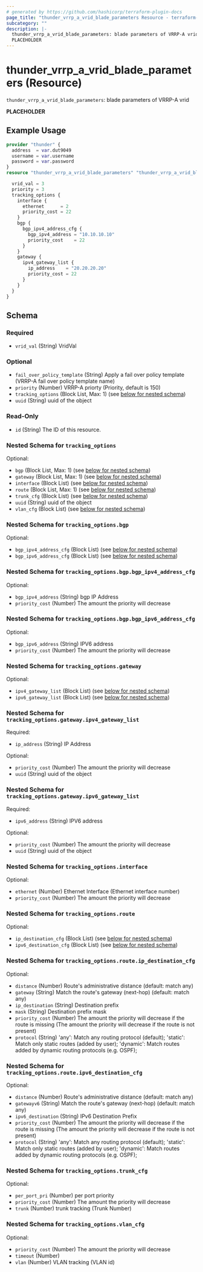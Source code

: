 ```yaml
---
# generated by https://github.com/hashicorp/terraform-plugin-docs
page_title: "thunder_vrrp_a_vrid_blade_parameters Resource - terraform-provider-thunder"
subcategory: ""
description: |-
  thunder_vrrp_a_vrid_blade_parameters: blade parameters of VRRP-A vrid
  PLACEHOLDER
---
```


# thunder_vrrp_a_vrid_blade_parameters (Resource)

`thunder_vrrp_a_vrid_blade_parameters`: blade parameters of VRRP-A vrid

__PLACEHOLDER__

## Example Usage

```terraform
provider "thunder" {
  address  = var.dut9049
  username = var.username
  password = var.password
}
resource "thunder_vrrp_a_vrid_blade_parameters" "thunder_vrrp_a_vrid_blade_parameters" {

  vrid_val = 3
  priority = 3
  tracking_options {
    interface {
      ethernet      = 2
      priority_cost = 22
    }
    bgp {
      bgp_ipv4_address_cfg {
        bgp_ipv4_address = "10.10.10.10"
        priority_cost    = 22
      }
    }
    gateway {
      ipv4_gateway_list {
        ip_address    = "20.20.20.20"
        priority_cost = 22
      }
    }
  }
}
```

<!-- schema generated by tfplugindocs -->
## Schema

### Required

- `vrid_val` (String) VridVal

### Optional

- `fail_over_policy_template` (String) Apply a fail over policy template (VRRP-A fail over policy template name)
- `priority` (Number) VRRP-A priorty (Priority, default is 150)
- `tracking_options` (Block List, Max: 1) (see [below for nested schema](#nestedblock--tracking_options))
- `uuid` (String) uuid of the object

### Read-Only

- `id` (String) The ID of this resource.

<a id="nestedblock--tracking_options"></a>
### Nested Schema for `tracking_options`

Optional:

- `bgp` (Block List, Max: 1) (see [below for nested schema](#nestedblock--tracking_options--bgp))
- `gateway` (Block List, Max: 1) (see [below for nested schema](#nestedblock--tracking_options--gateway))
- `interface` (Block List) (see [below for nested schema](#nestedblock--tracking_options--interface))
- `route` (Block List, Max: 1) (see [below for nested schema](#nestedblock--tracking_options--route))
- `trunk_cfg` (Block List) (see [below for nested schema](#nestedblock--tracking_options--trunk_cfg))
- `uuid` (String) uuid of the object
- `vlan_cfg` (Block List) (see [below for nested schema](#nestedblock--tracking_options--vlan_cfg))

<a id="nestedblock--tracking_options--bgp"></a>
### Nested Schema for `tracking_options.bgp`

Optional:

- `bgp_ipv4_address_cfg` (Block List) (see [below for nested schema](#nestedblock--tracking_options--bgp--bgp_ipv4_address_cfg))
- `bgp_ipv6_address_cfg` (Block List) (see [below for nested schema](#nestedblock--tracking_options--bgp--bgp_ipv6_address_cfg))

<a id="nestedblock--tracking_options--bgp--bgp_ipv4_address_cfg"></a>
### Nested Schema for `tracking_options.bgp.bgp_ipv4_address_cfg`

Optional:

- `bgp_ipv4_address` (String) bgp IP Address
- `priority_cost` (Number) The amount the priority will decrease


<a id="nestedblock--tracking_options--bgp--bgp_ipv6_address_cfg"></a>
### Nested Schema for `tracking_options.bgp.bgp_ipv6_address_cfg`

Optional:

- `bgp_ipv6_address` (String) IPV6 address
- `priority_cost` (Number) The amount the priority will decrease



<a id="nestedblock--tracking_options--gateway"></a>
### Nested Schema for `tracking_options.gateway`

Optional:

- `ipv4_gateway_list` (Block List) (see [below for nested schema](#nestedblock--tracking_options--gateway--ipv4_gateway_list))
- `ipv6_gateway_list` (Block List) (see [below for nested schema](#nestedblock--tracking_options--gateway--ipv6_gateway_list))

<a id="nestedblock--tracking_options--gateway--ipv4_gateway_list"></a>
### Nested Schema for `tracking_options.gateway.ipv4_gateway_list`

Required:

- `ip_address` (String) IP Address

Optional:

- `priority_cost` (Number) The amount the priority will decrease
- `uuid` (String) uuid of the object


<a id="nestedblock--tracking_options--gateway--ipv6_gateway_list"></a>
### Nested Schema for `tracking_options.gateway.ipv6_gateway_list`

Required:

- `ipv6_address` (String) IPV6 address

Optional:

- `priority_cost` (Number) The amount the priority will decrease
- `uuid` (String) uuid of the object



<a id="nestedblock--tracking_options--interface"></a>
### Nested Schema for `tracking_options.interface`

Optional:

- `ethernet` (Number) Ethernet Interface (Ethernet interface number)
- `priority_cost` (Number) The amount the priority will decrease


<a id="nestedblock--tracking_options--route"></a>
### Nested Schema for `tracking_options.route`

Optional:

- `ip_destination_cfg` (Block List) (see [below for nested schema](#nestedblock--tracking_options--route--ip_destination_cfg))
- `ipv6_destination_cfg` (Block List) (see [below for nested schema](#nestedblock--tracking_options--route--ipv6_destination_cfg))

<a id="nestedblock--tracking_options--route--ip_destination_cfg"></a>
### Nested Schema for `tracking_options.route.ip_destination_cfg`

Optional:

- `distance` (Number) Route's administrative distance (default: match any)
- `gateway` (String) Match the route's gateway (next-hop) (default: match any)
- `ip_destination` (String) Destination prefix
- `mask` (String) Destination prefix mask
- `priority_cost` (Number) The amount the priority will decrease if the route is missing (The amount the priority will decrease if the route is not present)
- `protocol` (String) 'any': Match any routing protocol (default); 'static': Match only static routes (added by user); 'dynamic': Match routes added by dynamic routing protocols (e.g. OSPF);


<a id="nestedblock--tracking_options--route--ipv6_destination_cfg"></a>
### Nested Schema for `tracking_options.route.ipv6_destination_cfg`

Optional:

- `distance` (Number) Route's administrative distance (default: match any)
- `gatewayv6` (String) Match the route's gateway (next-hop) (default: match any)
- `ipv6_destination` (String) IPv6 Destination Prefix
- `priority_cost` (Number) The amount the priority will decrease if the route is missing (The amount the priority will decrease if the route is not present)
- `protocol` (String) 'any': Match any routing protocol (default); 'static': Match only static routes (added by user); 'dynamic': Match routes added by dynamic routing protocols (e.g. OSPF);



<a id="nestedblock--tracking_options--trunk_cfg"></a>
### Nested Schema for `tracking_options.trunk_cfg`

Optional:

- `per_port_pri` (Number) per port priority
- `priority_cost` (Number) The amount the priority will decrease
- `trunk` (Number) trunk tracking (Trunk Number)


<a id="nestedblock--tracking_options--vlan_cfg"></a>
### Nested Schema for `tracking_options.vlan_cfg`

Optional:

- `priority_cost` (Number) The amount the priority will decrease
- `timeout` (Number)
- `vlan` (Number) VLAN tracking (VLAN id)


